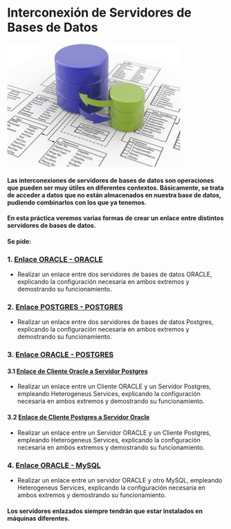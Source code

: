 # Interconexión de Servidores de Bases de Datos

![Interconexion](image/Inter.jpg)

#### Las interconexiones de servidores de bases de datos son operaciones que pueden ser muy útiles en diferentes contextos. Básicamente, se trata de acceder a datos que no están almacenados en nuestra base de datos, pudiendo combinarlos con los que ya tenemos.

#### En esta práctica veremos varias formas de crear un enlace entre distintos servidores de bases de datos.

#### Se pide:

### 1.  [Enlace ORACLE - ORACLE](https://github.com/MoralG/Interconexion_de_Servidores_de_BBDD/blob/master/Interconexiones.md#1-enlace-entre-servidor-oracle-y-servidor-oracle)
* Realizar un enlace entre dos servidores de bases de datos ORACLE, explicando la configuración necesaria en ambos extremos y demostrando su funcionamiento.

### 2. [Enlace POSTGRES - POSTGRES](https://github.com/MoralG/Interconexion_de_Servidores_de_BBDD/blob/master/Interconexiones.md#2-enlace-entre-servidor-postgres-y-servidor-postgres)
* Realizar un enlace entre dos servidores de bases de datos Postgres, explicando la configuración necesaria en ambos extremos y demostrando su funcionamiento.

### 3. [Enlace ORACLE - POSTGRES](https://github.com/MoralG/Interconexion_de_Servidores_de_BBDD/blob/master/Interconexiones.md#3-enlace-entre-servidor-oracle-y-servidor-postgres)

#### 3.1 [Enlace de Cliente Oracle a Servidor Postgres](https://github.com/MoralG/Interconexion_de_Servidores_de_BBDD/blob/master/Interconexiones.md#31-enlace-de-cliente-oracle-a-servidor-postgres)

* Realizar un enlace entre un Cliente ORACLE y un Servidor Postgres, empleando Heterogeneus Services, explicando la configuración necesaria en ambos extremos y demostrando su funcionamiento.

#### 3.2 [Enlace de Cliente Postgres a Servidor Oracle](https://github.com/MoralG/Interconexion_de_Servidores_de_BBDD/blob/master/Interconexiones.md#32-enlace-de-cliente-postgres-a-servidor-oracle)

* Realizar un enlace entre un Servidor ORACLE y un Cliente Postgres, empleando Heterogeneus Services, explicando la configuración necesaria en ambos extremos y demostrando su funcionamiento.

### 4. [Enlace ORACLE - MySQL](https://github.com/MoralG/Interconexion_de_Servidores_de_BBDD/blob/master/Interconexiones.md#4-enlace-entre-servidor-oracle-y-servidor-mysql)
* Realizar un enlace entre un servidor ORACLE y otro MySQL, empleando Heterogeneus Services, explicando la configuración necesaria en ambos extremos y demostrando su funcionamiento.
      
#### Los servidores enlazados siempre tendrán que estar instalados en máquinas diferentes.

